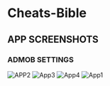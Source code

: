 # Cheats-Bible



## APP SCREENSHOTS


### ADMOB SETTINGS

![APP2](https://user-images.githubusercontent.com/40432616/92407192-89870f00-f157-11ea-9f9d-5e682751f3c7.jpg)
![App3](https://user-images.githubusercontent.com/40432616/92407205-8c81ff80-f157-11ea-925c-c82ffa172369.jpg)
![App4](https://user-images.githubusercontent.com/40432616/92407209-8e4bc300-f157-11ea-995d-764cebe2f635.jpg)
![App1](https://user-images.githubusercontent.com/40432616/92407212-90ae1d00-f157-11ea-8051-5f65775bacb8.jpg)
